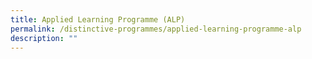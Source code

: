 ```yaml
---
title: Applied Learning Programme (ALP)
permalink: /distinctive-programmes/applied-learning-programme-alp
description: ""
---
```

